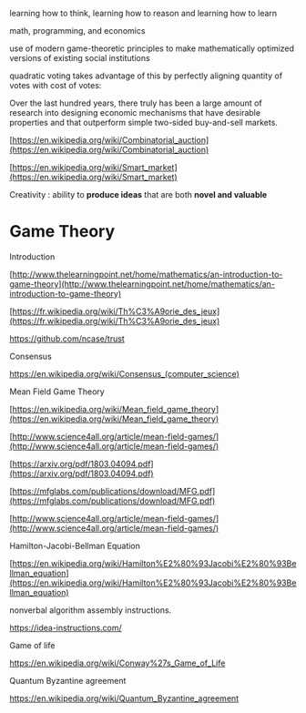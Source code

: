learning how to think, learning how to reason and learning how to learn

math, programming, and economics

use of modern game-theoretic principles to make mathematically optimized versions of existing social institutions

quadratic voting takes advantage of this by perfectly aligning quantity of votes with cost of votes:

Over the last hundred years, there truly has been a large amount of research into designing economic mechanisms that have desirable properties and that outperform simple two-sided buy-and-sell markets.

[https://en.wikipedia.org/wiki/Combinatorial_auction](https://en.wikipedia.org/wiki/Combinatorial_auction)

[https://en.wikipedia.org/wiki/Smart_market](https://en.wikipedia.org/wiki/Smart_market)

Creativity : ability to **produce ideas** that are both **novel and valuable**

# Game Theory

Introduction

[http://www.thelearningpoint.net/home/mathematics/an-introduction-to-game-theory](http://www.thelearningpoint.net/home/mathematics/an-introduction-to-game-theory)

[https://fr.wikipedia.org/wiki/Th%C3%A9orie_des_jeux](https://fr.wikipedia.org/wiki/Th%C3%A9orie_des_jeux)

https://github.com/ncase/trust

Consensus

https://en.wikipedia.org/wiki/Consensus_(computer_science)

Mean Field Game Theory

[https://en.wikipedia.org/wiki/Mean_field_game_theory](https://en.wikipedia.org/wiki/Mean_field_game_theory)

[http://www.science4all.org/article/mean-field-games/](http://www.science4all.org/article/mean-field-games/)

[https://arxiv.org/pdf/1803.04094.pdf](https://arxiv.org/pdf/1803.04094.pdf)

[https://mfglabs.com/publications/download/MFG.pdf](https://mfglabs.com/publications/download/MFG.pdf)

[http://www.science4all.org/article/mean-field-games/](http://www.science4all.org/article/mean-field-games/)

Hamilton-Jacobi-Bellman Equation

[https://en.wikipedia.org/wiki/Hamilton%E2%80%93Jacobi%E2%80%93Bellman_equation](https://en.wikipedia.org/wiki/Hamilton%E2%80%93Jacobi%E2%80%93Bellman_equation)

nonverbal algorithm assembly instructions.

https://idea-instructions.com/

Game of life

https://en.wikipedia.org/wiki/Conway%27s_Game_of_Life

Quantum Byzantine agreement

https://en.wikipedia.org/wiki/Quantum_Byzantine_agreement